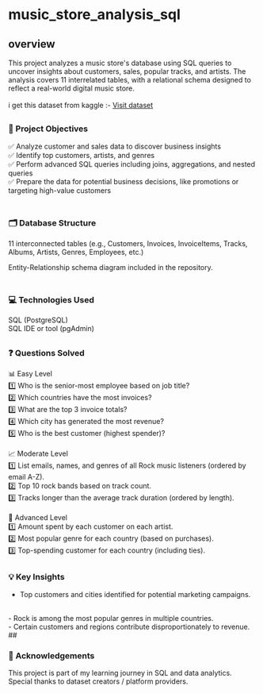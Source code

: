 # music_store_analysis_sql
<h2> overview </h2>
This project analyzes a music store's database using SQL queries to uncover insights about customers, sales, popular tracks, and artists. The analysis covers 11 interrelated tables, with a relational schema designed to reflect a real-world digital music store.
<br>
<br>
i get this dataset from kaggle :- <a href="https://www.kaggle.com/datasets/aditi1001/musicstore/">Visit dataset </a>
<br>

## <h3>📌 Project Objectives</h3>

✅ Analyze customer and sales data to discover business insights <br>
✅ Identify top customers, artists, and genres <br>
✅ Perform advanced SQL queries including joins, aggregations, and nested queries <br>
✅ Prepare the data for potential business decisions, like promotions or targeting high-value customers <br>
<br>
## <h3>🗂️ Database Structure</h3> 
11 interconnected tables (e.g., Customers, Invoices, InvoiceItems, Tracks, Albums, Artists, Genres, Employees, etc.) <br>

Entity-Relationship schema diagram included in the repository.
<br><br>
## <h3>💻 Technologies Used </h3>
SQL (PostgreSQL)
<br>
SQL IDE or tool (pgAdmin)
<br>

## <h3>❓ Questions Solved </h3> 
📊 Easy Level<br>
1️⃣ Who is the senior-most employee based on job title?<br>
2️⃣ Which countries have the most invoices?<br>
3️⃣ What are the top 3 invoice totals?<br>
4️⃣ Which city has generated the most revenue?<br>
5️⃣ Who is the best customer (highest spender)?<br>
<br>
📈 Moderate Level<br>
1️⃣ List emails, names, and genres of all Rock music listeners (ordered by email A-Z).<br>
2️⃣ Top 10 rock bands based on track count.<br>
3️⃣ Tracks longer than the average track duration (ordered by length).<br>
<br>
🚀 Advanced Level<br>
1️⃣ Amount spent by each customer on each artist.<br>
2️⃣ Most popular genre for each country (based on purchases).<br>
3️⃣ Top-spending customer for each country (including ties).
<br>
## <h3>💡 Key Insights </h3>
- Top customers and cities identified for potential marketing campaigns.
<br>
- Rock is among the most popular genres in multiple countries.
<br>
- Certain customers and regions contribute disproportionately to revenue.
<br>
## <h3>🙏 Acknowledgements </h3> 
This project is part of my learning journey in SQL and data analytics.
<br>
Special thanks to dataset creators / platform providers.<br>
